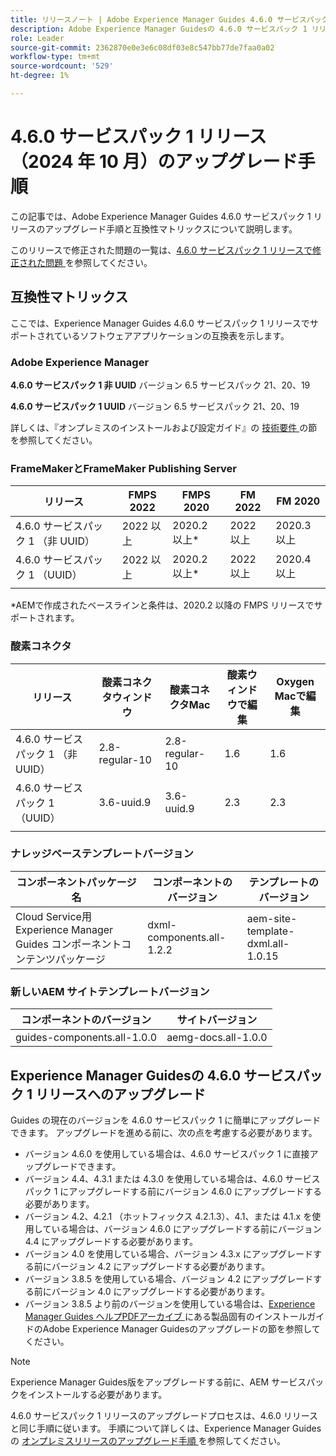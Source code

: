 ```yaml
---
title: リリースノート | Adobe Experience Manager Guides 4.6.0 サービスパック 1 リリースのアップグレード手順
description: Adobe Experience Manager Guidesの 4.6.0 サービスパック 1 リリースへのアップグレード方法について説明します
role: Leader
source-git-commit: 2362870e0e3e6c08df03e8c547bb77de7faa0a02
workflow-type: tm+mt
source-wordcount: '529'
ht-degree: 1%

---
```


# 4.6.0 サービスパック 1 リリース（2024 年 10 月）のアップグレード手順

この記事では、Adobe Experience Manager Guides 4.6.0 サービスパック 1 リリースのアップグレード手順と互換性マトリックスについて説明します。

このリリースで修正された問題の一覧は、[4.6.0 サービスパック 1 リリースで修正された問題 ](fixed-issues-4-6-0-sp1.md) を参照してください。

## 互換性マトリックス

ここでは、Experience Manager Guides 4.6.0 サービスパック 1 リリースでサポートされているソフトウェアアプリケーションの互換表を示します。

### Adobe Experience Manager

**4.6.0 サービスパック 1 非 UUID**
バージョン 6.5 サービスパック 21、20、19

**4.6.0 サービスパック 1 UUID**
バージョン 6.5 サービスパック 21、20、19

詳しくは、『オンプレミスのインストールおよび設定ガイド』の [ 技術要件 ](../install-guide/download-install-technical-requirements.md) の節を参照してください。

### FrameMakerとFrameMaker Publishing Server

| リリース | FMPS 2022 | FMPS 2020 | FM 2022 | FM 2020 |
| --- | --- | --- | --- | --- |
| 4.6.0 サービスパック 1 （非 UUID） | 2022 以上 | 2020.2 以上* | 2022 以上 | 2020.3 以上 |
| 4.6.0 サービスパック 1 （UUID） | 2022 以上 | 2020.2 以上* | 2022 以上 | 2020.4 以上 |
| | | | |

*AEMで作成されたベースラインと条件は、2020.2 以降の FMPS リリースでサポートされます。

### 酸素コネクタ

| リリース | 酸素コネクタウィンドウ | 酸素コネクタMac | 酸素ウィンドウで編集 | Oxygen Macで編集 |
| --- | --- | --- |--- |--- |
| 4.6.0 サービスパック 1 （非 UUID） | 2.8-regular-10 | 2.8-regular-10 | 1.6 | 1.6 |
| 4.6.0 サービスパック 1 （UUID） | 3.6-uuid.9 | 3.6-uuid.9 | 2.3 | 2.3 |
|  |  |   |

### ナレッジベーステンプレートバージョン

| コンポーネントパッケージ名 | コンポーネントのバージョン | テンプレートのバージョン |
|---|---|---|
| Cloud Service用Experience Manager Guides コンポーネントコンテンツパッケージ | dxml-components.all-1.2.2 | aem-site-template-dxml.all-1.0.15 |

### 新しいAEM サイトテンプレートバージョン

| コンポーネントのバージョン | サイトバージョン |
|---|---|
| guides-components.all-1.0.0 | aemg-docs.all-1.0.0 |

## Experience Manager Guidesの 4.6.0 サービスパック 1 リリースへのアップグレード

Guides の現在のバージョンを 4.6.0 サービスパック 1 に簡単にアップグレードできます。 アップグレードを進める前に、次の点を考慮する必要があります。

- バージョン 4.6.0 を使用している場合は、4.6.0 サービスパック 1 に直接アップグレードできます。
- バージョン 4.4、4.3.1 または 4.3.0 を使用している場合は、4.6.0 サービスパック 1 にアップグレードする前にバージョン 4.6.0 にアップグレードする必要があります。
- バージョン 4.2、4.2.1 （ホットフィックス 4.2.1.3）、4.1、または 4.1.x を使用している場合は、バージョン 4.6.0 にアップグレードする前にバージョン 4.4 にアップグレードする必要があります。
- バージョン 4.0 を使用している場合、バージョン 4.3.x にアップグレードする前にバージョン 4.2 にアップグレードする必要があります。
- バージョン 3.8.5 を使用している場合、バージョン 4.2 にアップグレードする前にバージョン 4.0 にアップグレードする必要があります。
- バージョン 3.8.5 より前のバージョンを使用している場合は、[Experience Manager Guides ヘルプPDFアーカイブ ](https://helpx.adobe.com/jp/xml-documentation-for-experience-manager/archive.html) にある製品固有のインストールガイドのAdobe Experience Manager Guidesのアップグレードの節を参照してください。

>[!NOTE]
>
>Experience Manager Guides版をアップグレードする前に、AEM サービスパックをインストールする必要があります。

4.6.0 サービスパック 1 リリースのアップグレードプロセスは、4.6.0 リリースと同じ手順に従います。 手順について詳しくは、Experience Manager Guidesの [ オンプレミスリリースのアップグレード手順 ](../install-guide/upgrade-xml-documentation.md) を参照してください。
